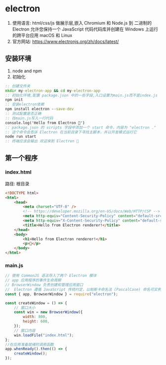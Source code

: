 # electron

1. 使用语言: html/css/js 做展示层,嵌入 Chromium 和 Node.js 到 二进制的 Electron 允许您保持一个 JavaScript 代码代码库并创建在 Windows 上运行的跨平台应用 macOS 和 Linux
2. 官方网站: https://www.electronjs.org/zh/docs/latest/

## 安装环境

1. node and npm
2. 初始化

```bat
:: 创建文件夹
mkdir my-electron-app && cd my-electron-app
:: 初始化环境,配置 package.json 中的一些字段,入口设置为main.js而不是index.js
npm init
:: 安装electron依赖
npm install electron --save-dev
:: 测试配置是否正确
:: 在main.js写入一行代码
console.log('Hello from Electron 👋')
:: package.json 的 scripts 字段中添加一个 start 命令，内容为 "electron ."
:: 这个命令会告诉 Electron 在当前目录下寻找主脚本，并以开发模式运行它
node run start
:: 终端应该会输出 欢迎来到 Electron 👋
```

## 第一个程序

### index.html

路径: 根目录

```html
<!DOCTYPE html>
<html>
	<head>
		<meta charset="UTF-8" />
		<!-- https://developer.mozilla.org/en-US/docs/Web/HTTP/CSP -->
		<meta http-equiv="Content-Security-Policy" content="default-src 'self'; script-src 'self'" />
		<meta http-equiv="X-Content-Security-Policy" content="default-src 'self'; script-src 'self'" />
		<title>Hello from Electron renderer!</title>
	</head>
	<body>
		<h1>Hello from Electron renderer!</h1>
		<p>👋</p>
	</body>
</html>
```

### main.js

```js
// 使用 CommonJS 语法导入了两个 Electron 模块
// app 应用程序的事件生命周期
// BrowserWindow 负责创建和管理应用窗口
//  Electron 遵循 JavaScript 传统约定，以帕斯卡命名法 (PascalCase) 命名可实例化的类 (如 BrowserWindow, Tray 和 Notification)，以驼峰命名法 (camelCase) 命名不可实例化的函数、变量等 (如 app, ipcRenderer, webContents)
const { app, BrowserWindow } = require("electron");

const createWindow = () => {
    // 窗口大小
	const win = new BrowserWindow({
		width: 800,
		height: 600,
	});
    // 窗口内容
	win.loadFile("index.html");
};
//在应用准备就绪时调用函数
app.whenReady().then(() => {
	createWindow();
});
```
